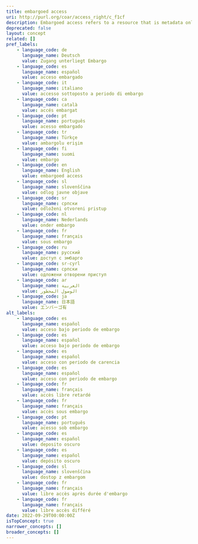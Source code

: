 ```yaml
---
title: embargoed access
uri: http://purl.org/coar/access_right/c_f1cf
description: Embargoed access refers to a resource that is metadata only access until released for open access on a certain date. Embargoes can be required by publishers and funders policies, or set by the author (e.g such as in the case of theses and dissertations).
deprecated: false
layout: concept
related: []
pref_labels:
    - language_code: de
      language_name: Deutsch
      value: Zugang unterliegt Embargo
    - language_code: es
      language_name: español
      value: acceso embargado
    - language_code: it
      language_name: italiano
      value: accesso sottoposto a periodo di embargo
    - language_code: ca
      language_name: català
      value: accés embargat
    - language_code: pt
      language_name: português
      value: acesso embargado
    - language_code: tr
      language_name: Türkçe
      value: ambargolu erişim
    - language_code: fi
      language_name: suomi
      value: embargo
    - language_code: en
      language_name: English
      value: embargoed access
    - language_code: sl
      language_name: slovenščina
      value: odlog javne objave
    - language_code: sr
      language_name: српски
      value: odloženi otvoreni pristup
    - language_code: nl
      language_name: Nederlands
      value: onder embargo
    - language_code: fr
      language_name: français
      value: sous embargo
    - language_code: ru
      language_name: русский
      value: доступ с эмбарго
    - language_code: sr-cyrl
      language_name: српски
      value: одложени отворени приступ
    - language_code: ar
      language_name: العربية
      value: الوصول المحظور
    - language_code: ja
      language_name: 日本語
      value: エンバーゴ有
alt_labels:
    - language_code: es
      language_name: español
      value: acceso bajo periodo de embargo
    - language_code: es
      language_name: español
      value: acceso bajo período de embargo
    - language_code: es
      language_name: español
      value: acceso con periodo de carencia
    - language_code: es
      language_name: español
      value: acceso con periodo de embargo
    - language_code: fr
      language_name: français
      value: accès libre retardé
    - language_code: fr
      language_name: français
      value: accès sous embargo
    - language_code: pt
      language_name: português
      value: acesso sob embargo
    - language_code: es
      language_name: español
      value: deposito oscuro
    - language_code: es
      language_name: español
      value: depósito oscuro
    - language_code: sl
      language_name: slovenščina
      value: dostop z embargom
    - language_code: fr
      language_name: français
      value: libre accès après durée d'embargo
    - language_code: fr
      language_name: français
      value: libre accès différé
date: 2022-09-29T00:00:00Z
isTopConcept: true
narrower_concepts: []
broader_concepts: []
---
```


